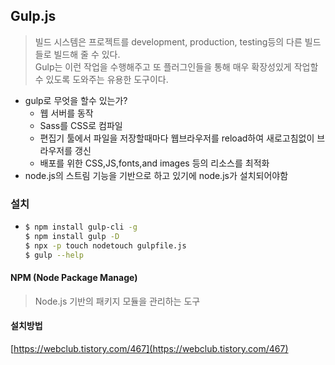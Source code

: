 ## Gulp.js

> 빌드 시스템은 프로젝트를 development, production, testing등의 다른 빌드들로 빌드해 줄 수 있다.
> <br>Gulp는 이런 작업을 수행해주고 또 플러그인들을 통해 매우 확장성있게 작업할 수 있도록 도와주는 유용한 도구이다.

- gulp로 무엇을 할수 있는가?
  - 웹 서버를 동작
  - Sass를 CSS로 컴파일
  - 편집기 툴에서 파일을 저장할때마다 웹브라우저를 reload하여 새로고침없이 브라우저를 갱신
  - 배포를 위한 CSS,JS,fonts,and images 등의 리소스를 최적화
- node.js의 스트림 기능을 기반으로 하고 있기에 node.js가 설치되어야함

### 설치

- ```bash
  $ npm install gulp-cli -g
  $ npm install gulp -D
  $ npx -p touch nodetouch gulpfile.js
  $ gulp --help
  ```

#### NPM (Node Package Manage)

> Node.js 기반의 패키지 모듈을 관리하는 도구

#### 설치방법

[https://webclub.tistory.com/467](https://webclub.tistory.com/467)
